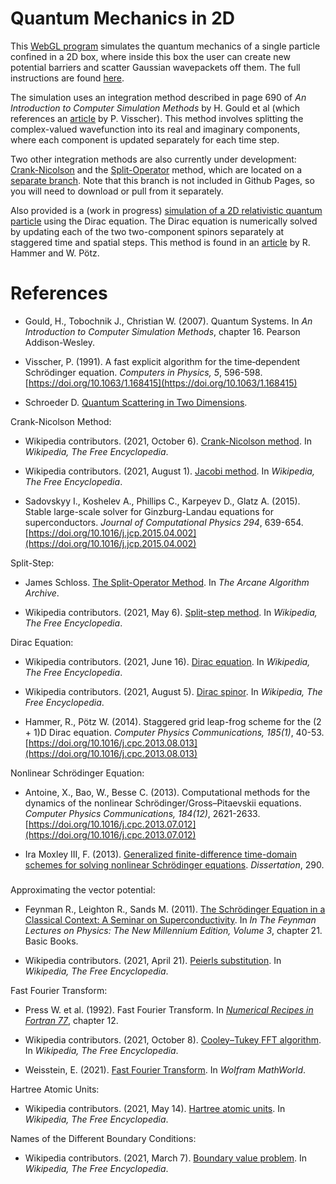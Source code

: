 # Quantum Mechanics in 2D
This [WebGL program](https://marl0ny.github.io/QM-Simulator-2D/index.html) simulates the quantum mechanics of a single particle confined in a 2D box, where inside this box the user can create new potential barriers and scatter Gaussian wavepackets off them. The full instructions are found [here](https://github.com/marl0ny/QM-Simulator-2D/blob/main/INSTRUCTIONS.md).

The simulation uses an integration method described in page 690 of <em>An Introduction to Computer Simulation Methods</em> by H. Gould et al (which references an [article](https://aip.scitation.org/doi/pdf/10.1063/1.168415) by P. Visscher). This method involves splitting the complex-valued wavefunction into its real and imaginary components, where each component is updated separately for each time step.

Two other integration methods are also currently under development: [Crank-Nicolson](https://en.wikipedia.org/wiki/Crank%E2%80%93Nicolson_method) and the [Split-Operator](https://www.algorithm-archive.org/contents/split-operator_method/split-operator_method.html) method, which are located on a [separate branch](https://github.com/marl0ny/QM-Simulator-2D/tree/new-integration-methods). Note that this branch is not included in Github Pages, so you will need to download or pull from it separately. 

Also provided is a (work in progress) [simulation of a 2D relativistic quantum particle](https://marl0ny.github.io/QM-Simulator-2D/rel-qm.html) using the Dirac equation. The Dirac equation is numerically solved by updating each of the two two-component spinors separately at staggered time and spatial steps. This method is found in an [article](https://arxiv.org/abs/1306.5895) by R. Hammer and W. Pötz.

# References
 - Gould, H., Tobochnik J., Christian W. (2007). Quantum Systems.
 In <em>An Introduction to Computer Simulation Methods</em>, 
chapter 16. Pearson Addison-Wesley.

 - Visscher, P. (1991). A fast explicit algorithm for the time‐dependent Schrödinger equation. <em>Computers in Physics, 5</em>, 596-598. [https://doi.org/10.1063/1.168415](https://doi.org/10.1063/1.168415)
 
 - Schroeder D. [Quantum Scattering in Two Dimensions](https://physics.weber.edu/schroeder/software/QuantumScattering2D.html).

 Crank-Nicolson Method:

- Wikipedia contributors. (2021, October 6). [Crank-Nicolson method](https://en.wikipedia.org/wiki/Crank%E2%80%93Nicolson_method). In <em>Wikipedia, The Free Encyclopedia</em>.

- Wikipedia contributors. (2021, August 1). [Jacobi method](https://en.wikipedia.org/wiki/Jacobi_method). In <em>Wikipedia, The Free Encyclopedia</em>.

- Sadovskyy I., Koshelev A., Phillips C., Karpeyev D., Glatz A. (2015). Stable large-scale solver for Ginzburg-Landau equations for superconductors. <em>Journal of Computational Physics 294</em>, 639-654. [https://doi.org/10.1016/j.jcp.2015.04.002](https://doi.org/10.1016/j.jcp.2015.04.002)

Split-Step:

- James Schloss. [The Split-Operator Method](https://www.algorithm-archive.org/contents/split-operator_method/split-operator_method.html). In <em>The Arcane Algorithm Archive</em>.

- Wikipedia contributors. (2021, May 6). [Split-step method](https://en.wikipedia.org/wiki/Split-step_method). In <em>Wikipedia, The Free Encyclopedia</em>.

 Dirac Equation:

 - Wikipedia contributors. (2021, June 16). [Dirac equation](https://en.wikipedia.org/wiki/Dirac_equation). In <em>Wikipedia, The Free Encyclopedia</em>.

 - Wikipedia contributors. (2021, August 5). [Dirac spinor](https://en.wikipedia.org/wiki/Dirac_spinor). In <em>Wikipedia, The Free Encyclopedia</em>.

 - Hammer, R., Pötz W. (2014). Staggered grid leap-frog scheme for the (2 + 1)D Dirac equation. <em>Computer Physics Communications, 185(1)</em>, 40-53. [https://doi.org/10.1016/j.cpc.2013.08.013](https://doi.org/10.1016/j.cpc.2013.08.013)

 Nonlinear Schrödinger Equation:

 - Antoine, X., Bao, W., Besse C. (2013). Computational methods for the dynamics of the nonlinear Schrödinger/Gross–Pitaevskii equations. <em>Computer Physics Communications, 184(12)</em>, 2621-2633. [https://doi.org/10.1016/j.cpc.2013.07.012](https://doi.org/10.1016/j.cpc.2013.07.012)

- Ira Moxley III, F. (2013). [Generalized finite-difference time-domain schemes for solving nonlinear Schrödinger equations](https://digitalcommons.latech.edu/cgi/viewcontent.cgi?article=1284&context=dissertations). <em>Dissertation</em>, 290. 

 ###

Approximating the vector potential:

- Feynman R., Leighton R., Sands M. (2011). [The Schrödinger Equation in a Classical Context: A Seminar on Superconductivity](https://www.feynmanlectures.caltech.edu/III_21.html). In <em>In The Feynman Lectures on Physics: The New Millennium Edition, Volume 3</em>, chapter 21. Basic Books.

- Wikipedia contributors. (2021, April 21). [Peierls substitution](https://en.wikipedia.org/wiki/Peierls_substitution). In <em>Wikipedia, The Free Encyclopedia</em>.

Fast Fourier Transform:

- Press W. et al. (1992). Fast Fourier Transform.
In <em>[Numerical Recipes in Fortran 77](https://websites.pmc.ucsc.edu/~fnimmo/eart290c_17/NumericalRecipesinF77.pdf)</em>, chapter 12.

- Wikipedia contributors. (2021, October 8). [Cooley–Tukey FFT algorithm](https://en.wikipedia.org/wiki/Cooley%E2%80%93Tukey_FFT_algorithm). In <em>Wikipedia, The Free Encyclopedia</em>.

- Weisstein, E. (2021). [Fast Fourier Transform](https://mathworld.wolfram.com/FastFourierTransform.html). In <em>Wolfram MathWorld</em>.

Hartree Atomic Units:

 - Wikipedia contributors. (2021, May 14). [Hartree atomic units](https://en.wikipedia.org/wiki/Hartree_atomic_units). In <em>Wikipedia, The Free Encyclopedia</em>.

 Names of the Different Boundary Conditions:
 - Wikipedia contributors. (2021, March 7). [Boundary value problem](https://en.wikipedia.org/wiki/Boundary_value_problem). In <em>Wikipedia, The Free Encyclopedia</em>.
